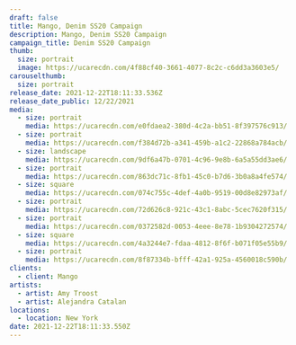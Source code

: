 ```yaml
---
draft: false
title: Mango, Denim SS20 Campaign
description: Mango, Denim SS20 Campaign
campaign_title: Denim SS20 Campaign
thumb:
  size: portrait
  image: https://ucarecdn.com/4f88cf40-3661-4077-8c2c-c6dd3a3603e5/
carouselthumb:
  size: portrait
release_date: 2021-12-22T18:11:33.536Z
release_date_public: 12/22/2021
media:
  - size: portrait
    media: https://ucarecdn.com/e0fdaea2-380d-4c2a-bb51-8f397576c913/
  - size: portrait
    media: https://ucarecdn.com/f384d72b-a341-459b-a1c2-22868a784acb/
  - size: landscape
    media: https://ucarecdn.com/9df6a47b-0701-4c96-9e8b-6a5a55dd3ae6/
  - size: portrait
    media: https://ucarecdn.com/863dc71c-8fb1-45c0-b7d6-3b0a8a4fe574/
  - size: square
    media: https://ucarecdn.com/074c755c-4def-4a0b-9519-00d8e82973af/
  - size: portrait
    media: https://ucarecdn.com/72d626c8-921c-43c1-8abc-5cec7620f315/
  - size: portrait
    media: https://ucarecdn.com/0372582d-0053-4eee-8e78-1b9304272574/
  - size: square
    media: https://ucarecdn.com/4a3244e7-fdaa-4812-8f6f-b071f05e55b9/
  - size: portrait
    media: https://ucarecdn.com/8f87334b-bfff-42a1-925a-4560018c590b/
clients:
  - client: Mango
artists:
  - artist: Amy Troost
  - artist: Alejandra Catalan
locations:
  - location: New York
date: 2021-12-22T18:11:33.550Z
---
```

